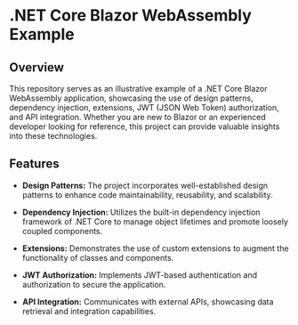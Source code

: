 # .NET Core Blazor WebAssembly Example

## Overview

This repository serves as an illustrative example of a .NET Core Blazor WebAssembly application, showcasing the use of design patterns, dependency injection, extensions, JWT (JSON Web Token) authorization, and API integration. Whether you are new to Blazor or an experienced developer looking for reference, this project can provide valuable insights into these technologies.

## Features

- **Design Patterns:** The project incorporates well-established design patterns to enhance code maintainability, reusability, and scalability.

- **Dependency Injection:** Utilizes the built-in dependency injection framework of .NET Core to manage object lifetimes and promote loosely coupled components.

- **Extensions:** Demonstrates the use of custom extensions to augment the functionality of classes and components.

- **JWT Authorization:** Implements JWT-based authentication and authorization to secure the application.

- **API Integration:** Communicates with external APIs, showcasing data retrieval and integration capabilities.
